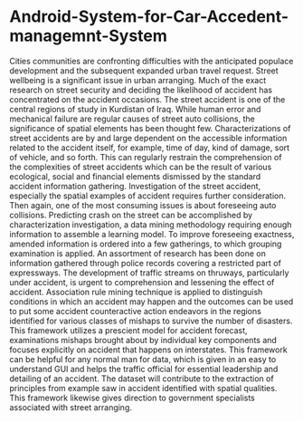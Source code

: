 # Android-System-for-Car-Accedent-managemnt-System
Cities communities are confronting difficulties with the anticipated  populace development and the subsequent expanded urban travel request. Street wellbeing is a significant issue in urban arranging. Much of the exact research on street security and deciding the likelihood of accident has concentrated on the accident occasions. The street accident is one of the central regions of study in Kurdistan of Iraq.  While human error and mechanical failure are regular causes of street auto collisions, the significance of spatial elements has been thought few. Characterizations of street accidents are by and large dependent on the accessible information related to the accident itself, for example, time of day, kind of damage, sort of vehicle, and so forth. This can regularly restrain the comprehension of the complexities of street accidents which can be the result of various ecological, social and financial elements dismissed by the  standard accident information gathering. Investigation of the street accident, especially the spatial examples of accident requires further consideration. Then again, one of the most consuming issues is about foreseeing auto collisions. Predicting crash on the street can be accomplished by characterization investigation, a data mining methodology requiring enough information to assemble a learning model. To improve foreseeing exactness, amended information is ordered into a few gatherings, to which grouping examination is applied. An assortment of research has been done on information gathered through police records covering a restricted part of expressways. The development of traffic streams on thruways, particularly under accident, is urgent to comprehension and lessening the effect of accident. Association rule mining technique is applied to distinguish conditions in which an accident may happen and the outcomes can be used to put some accident counteractive action endeavors in the regions identified for various classes of mishaps to survive the number of disasters. This framework utilizes a prescient model for accident forecast, examinations mishaps brought about by individual key components and focuses explicitly on accident that happens on interstates. This framework can be helpful for any normal man for data, which is given in an easy to understand GUI and helps the traffic official for essential leadership and detailing of an accident. The dataset will contribute to the extraction of principles from example saw in accident identified with spatial qualities. This framework likewise gives direction to government specialists associated with street arranging.
